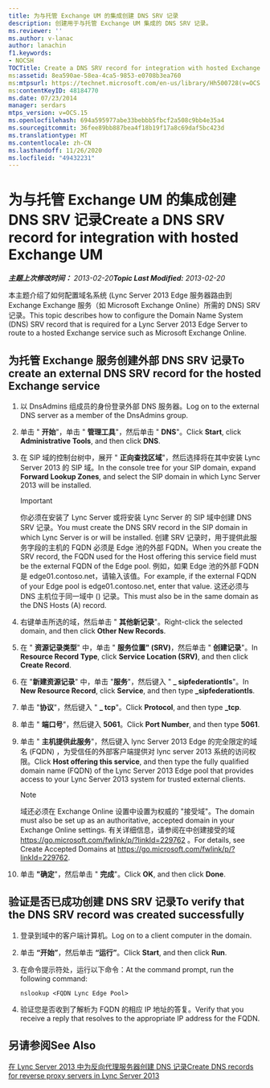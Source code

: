 ```yaml
---
title: 为与托管 Exchange UM 的集成创建 DNS SRV 记录
description: 创建用于与托管 Exchange UM 集成的 DNS SRV 记录。
ms.reviewer: ''
ms.author: v-lanac
author: lanachin
f1.keywords:
- NOCSH
TOCTitle: Create a DNS SRV record for integration with hosted Exchange UM
ms:assetid: 8ea590ae-58ea-4ca5-9853-e0708b3ea760
ms:mtpsurl: https://technet.microsoft.com/en-us/library/Hh500728(v=OCS.15)
ms:contentKeyID: 48184770
ms.date: 07/23/2014
manager: serdars
mtps_version: v=OCS.15
ms.openlocfilehash: 694a595977abe33bebbb5fbcf2a508c9bb4e35a4
ms.sourcegitcommit: 36fee89bb887bea4f18b19f17a8c69daf5bc423d
ms.translationtype: MT
ms.contentlocale: zh-CN
ms.lasthandoff: 11/26/2020
ms.locfileid: "49432231"
---
```

# <a name="create-a-dns-srv-record-for-integration-with-hosted-exchange-um"></a><span data-ttu-id="66fb2-103">为与托管 Exchange UM 的集成创建 DNS SRV 记录</span><span class="sxs-lookup"><span data-stu-id="66fb2-103">Create a DNS SRV record for integration with hosted Exchange UM</span></span>

<div data-xmlns="http://www.w3.org/1999/xhtml">

<div class="topic" data-xmlns="http://www.w3.org/1999/xhtml" data-msxsl="urn:schemas-microsoft-com:xslt" data-cs="https://msdn.microsoft.com/">

<div data-asp="https://msdn2.microsoft.com/asp">



</div>

<div id="mainSection">

<div id="mainBody"><span data-ttu-id="66fb2-104">

<span> </span></span><span class="sxs-lookup"><span data-stu-id="66fb2-104">

<span> </span></span></span>

<span data-ttu-id="66fb2-105">_**主题上次修改时间：** 2013-02-20_</span><span class="sxs-lookup"><span data-stu-id="66fb2-105">_**Topic Last Modified:** 2013-02-20_</span></span>

<span data-ttu-id="66fb2-106">本主题介绍了如何配置域名系统 (Lync Server 2013 Edge 服务器路由到 Exchange Exchange 服务（如 Microsoft Exchange Online）所需的 DNS) SRV 记录。</span><span class="sxs-lookup"><span data-stu-id="66fb2-106">This topic describes how to configure the Domain Name System (DNS) SRV record that is required for a Lync Server 2013 Edge Server to route to a hosted Exchange service such as Microsoft Exchange Online.</span></span>

<div>

## <a name="to-create-an-external-dns-srv-record-for-the-hosted-exchange-service"></a><span data-ttu-id="66fb2-107">为托管 Exchange 服务创建外部 DNS SRV 记录</span><span class="sxs-lookup"><span data-stu-id="66fb2-107">To create an external DNS SRV record for the hosted Exchange service</span></span>

1.  <span data-ttu-id="66fb2-108">以 DnsAdmins 组成员的身份登录外部 DNS 服务器。</span><span class="sxs-lookup"><span data-stu-id="66fb2-108">Log on to the external DNS server as a member of the DnsAdmins group.</span></span>

2.  <span data-ttu-id="66fb2-109">单击 " **开始**"，单击 " **管理工具**"，然后单击 " **DNS**"。</span><span class="sxs-lookup"><span data-stu-id="66fb2-109">Click **Start**, click **Administrative Tools**, and then click **DNS**.</span></span>

3.  <span data-ttu-id="66fb2-110">在 SIP 域的控制台树中，展开 " **正向查找区域**"，然后选择将在其中安装 Lync Server 2013 的 SIP 域。</span><span class="sxs-lookup"><span data-stu-id="66fb2-110">In the console tree for your SIP domain, expand **Forward Lookup Zones**, and select the SIP domain in which Lync Server 2013 will be installed.</span></span>
    
    <div>
    

    > [!IMPORTANT]
    > <span data-ttu-id="66fb2-111">你必须在安装了 Lync Server 或将安装 Lync Server 的 SIP 域中创建 DNS SRV 记录。</span><span class="sxs-lookup"><span data-stu-id="66fb2-111">You must create the DNS SRV record in the SIP domain in which Lync Server is or will be installed.</span></span> <span data-ttu-id="66fb2-112">创建 SRV 记录时，用于提供此服务字段的主机的 FQDN 必须是 Edge 池的外部 FQDN。</span><span class="sxs-lookup"><span data-stu-id="66fb2-112">When you create the SRV record, the FQDN used for the Host offering this service field must be the external FQDN of the Edge pool.</span></span> <span data-ttu-id="66fb2-113">例如，如果 Edge 池的外部 FQDN 是 edge01.contoso.net，请输入该值。</span><span class="sxs-lookup"><span data-stu-id="66fb2-113">For example, if the external FQDN of your Edge pool is edge01.contoso.net, enter that value.</span></span> <span data-ttu-id="66fb2-114">这还必须与 DNS 主机位于同一域中 () 记录。</span><span class="sxs-lookup"><span data-stu-id="66fb2-114">This must also be in the same domain as the DNS Hosts (A) record.</span></span>

    
    </div>

4.  <span data-ttu-id="66fb2-115">右键单击所选的域，然后单击 " **其他新记录**"。</span><span class="sxs-lookup"><span data-stu-id="66fb2-115">Right-click the selected domain, and then click **Other New Records**.</span></span>

5.  <span data-ttu-id="66fb2-116">在 " **资源记录类型**" 中，单击 " **服务位置" (SRV)**，然后单击 " **创建记录**"。</span><span class="sxs-lookup"><span data-stu-id="66fb2-116">In **Resource Record Type**, click **Service Location (SRV)**, and then click **Create Record**.</span></span>

6.  <span data-ttu-id="66fb2-117">在 "**新建资源记录**" 中，单击 "**服务**"，然后键入 " **\_ sipfederationtls**"。</span><span class="sxs-lookup"><span data-stu-id="66fb2-117">In **New Resource Record**, click **Service**, and then type **\_sipfederationtls**.</span></span>

7.  <span data-ttu-id="66fb2-118">单击 "**协议**"，然后键入 " **\_ tcp**"。</span><span class="sxs-lookup"><span data-stu-id="66fb2-118">Click **Protocol**, and then type **\_tcp**.</span></span>

8.  <span data-ttu-id="66fb2-119">单击 " **端口号**"，然后键入 **5061**。</span><span class="sxs-lookup"><span data-stu-id="66fb2-119">Click **Port Number**, and then type **5061**.</span></span>

9.  <span data-ttu-id="66fb2-120">单击 " **主机提供此服务**"，然后键入 lync Server 2013 Edge 的完全限定的域名 (FQDN) ，为受信任的外部客户端提供对 lync server 2013 系统的访问权限。</span><span class="sxs-lookup"><span data-stu-id="66fb2-120">Click **Host offering this service**, and then type the fully qualified domain name (FQDN) of the Lync Server 2013 Edge pool that provides access to your Lync Server 2013 system for trusted external clients.</span></span>
    
    <div>
    

    > [!NOTE]
    > <span data-ttu-id="66fb2-121">域还必须在 Exchange Online 设置中设置为权威的 "接受域"。</span><span class="sxs-lookup"><span data-stu-id="66fb2-121">The domain must also be set up as an authoritative, accepted domain in your Exchange Online settings.</span></span> <span data-ttu-id="66fb2-122">有关详细信息，请参阅在中创建接受的域 <A href="https://go.microsoft.com/fwlink/p/?linkid=229762">https://go.microsoft.com/fwlink/p/?linkId=229762</A> 。</span><span class="sxs-lookup"><span data-stu-id="66fb2-122">For details, see Create Accepted Domains at <A href="https://go.microsoft.com/fwlink/p/?linkid=229762">https://go.microsoft.com/fwlink/p/?linkId=229762</A>.</span></span>

    
    </div>

10. <span data-ttu-id="66fb2-123">单击 **"确定**"，然后单击 " **完成**"。</span><span class="sxs-lookup"><span data-stu-id="66fb2-123">Click **OK**, and then click **Done**.</span></span>

</div>

<div>

## <a name="to-verify-that-the-dns-srv-record-was-created-successfully"></a><span data-ttu-id="66fb2-124">验证是否已成功创建 DNS SRV 记录</span><span class="sxs-lookup"><span data-stu-id="66fb2-124">To verify that the DNS SRV record was created successfully</span></span>

1.  <span data-ttu-id="66fb2-125">登录到域中的客户端计算机。</span><span class="sxs-lookup"><span data-stu-id="66fb2-125">Log on to a client computer in the domain.</span></span>

2.  <span data-ttu-id="66fb2-126">单击 **“开始”**，然后单击 **“运行”**。</span><span class="sxs-lookup"><span data-stu-id="66fb2-126">Click **Start**, and then click **Run**.</span></span>

3.  <span data-ttu-id="66fb2-127">在命令提示符处，运行以下命令：</span><span class="sxs-lookup"><span data-stu-id="66fb2-127">At the command prompt, run the following command:</span></span>
    
        nslookup <FQDN Lync Edge Pool>

4.  <span data-ttu-id="66fb2-128">验证您是否收到了解析为 FQDN 的相应 IP 地址的答复。</span><span class="sxs-lookup"><span data-stu-id="66fb2-128">Verify that you receive a reply that resolves to the appropriate IP address for the FQDN.</span></span>

</div>

<div>

## <a name="see-also"></a><span data-ttu-id="66fb2-129">另请参阅</span><span class="sxs-lookup"><span data-stu-id="66fb2-129">See Also</span></span>


[<span data-ttu-id="66fb2-130">在 Lync Server 2013 中为反向代理服务器创建 DNS 记录</span><span class="sxs-lookup"><span data-stu-id="66fb2-130">Create DNS records for reverse proxy servers in Lync Server 2013</span></span>](lync-server-2013-create-dns-records-for-reverse-proxy-servers.md)  
  

<span data-ttu-id="66fb2-131"></div>

</div>

<span> </span>

</div>

</div>

</span><span class="sxs-lookup"><span data-stu-id="66fb2-131"></div>

</div>

<span> </span>

</div>

</div>

</span></span></div>

